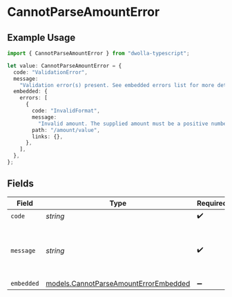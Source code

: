 # CannotParseAmountError

## Example Usage

```typescript
import { CannotParseAmountError } from "dwolla-typescript";

let value: CannotParseAmountError = {
  code: "ValidationError",
  message:
    "Validation error(s) present. See embedded errors list for more details.",
  embedded: {
    errors: [
      {
        code: "InvalidFormat",
        message:
          "Invalid amount. The supplied amount must be a positive number.",
        path: "/amount/value",
        links: {},
      },
    ],
  },
};
```

## Fields

| Field                                                                                | Type                                                                                 | Required                                                                             | Description                                                                          | Example                                                                              |
| ------------------------------------------------------------------------------------ | ------------------------------------------------------------------------------------ | ------------------------------------------------------------------------------------ | ------------------------------------------------------------------------------------ | ------------------------------------------------------------------------------------ |
| `code`                                                                               | *string*                                                                             | :heavy_check_mark:                                                                   | N/A                                                                                  | ValidationError                                                                      |
| `message`                                                                            | *string*                                                                             | :heavy_check_mark:                                                                   | N/A                                                                                  | Validation error(s) present. See embedded errors list for more details.              |
| `embedded`                                                                           | [models.CannotParseAmountErrorEmbedded](../models/cannotparseamounterrorembedded.md) | :heavy_minus_sign:                                                                   | N/A                                                                                  |                                                                                      |